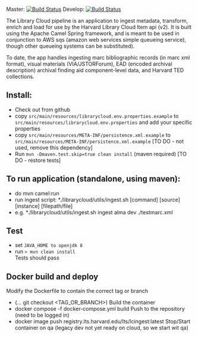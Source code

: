 

Master: [![Build Status](https://travis-ci.org/harvard-library/librarycloud_ingest.png?branch=master)](https://travis-ci.org/harvard-library/librarycloud_ingest)
Develop: [![Build Status](https://travis-ci.org/harvard-library/librarycloud_ingest.png?branch=develop)](https://travis-ci.org/harvard-library/librarycloud_ingest) 


The Library Cloud pipeline is an application to ingest metadata, transform, enrich and load for use by the Harvard Library Cloud Item api (v2). 
It is built using the Apache Camel Spring framework, and is meant to be used in conjunction to AWS sqs (amazon web services simple queueing service), though other queueing systems can be substituted).

To date, the app handles ingesting marc bibliographic records (in marc xml format), visual materials (VIA/JSTORForum), EAD (encoded archival description) archival finding aid component-level data, and Harvard TED collections.

## Install:
* Check out from github
* copy ```src/main/resources/librarycloud.env.properties.example``` to
```src/main/resources/librarycloud.env.properties``` and add your specific properties
* copy ```src/main/resources/META-INF/persistence.xml.example``` to
```src/main/resources/META-INF/persistence.xml.example``` [TO DO - not used, remove this dependency]
* Run ```mvn -Dmaven.test.skip=true clean install``` (maven required) [TO DO - restore tests]

## To run application (standalone, using maven):

* do mvn camel:run
* run ingest script:
*./librarycloud/utils/ingest.sh [command] [source] [instance] [filepath/file]
* e.g.
*./librarycloud/utils/ingest.sh ingest alma dev ./testmarc.xml

## Test
- set `JAVA_HOME to openjdk 8`
- run `> mvn clean install`  
Tests should pass

## Docker build and deploy
Modify the Dockerfile to contain the correct tag or branch  
- (... git checkout <TAG_OR_BRANCH>)
Build the container
- docker compose -f docker-compose.yml build
Push to the repository (need to be logged in)
- docker image push registry.lts.harvard.edu/lts/lcingest:latest
Stop/Start container on qa (legacy dev not yet ready on cloud, so we start wit qa)




